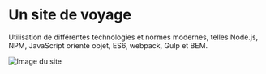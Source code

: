 # Un site de voyage

Utilisation de différentes technologies et normes modernes, telles Node.js, NPM, JavaScript orienté objet, ES6, webpack, Gulp et BEM.

![Image du site](https://imgur.com/0VIyEjx)
